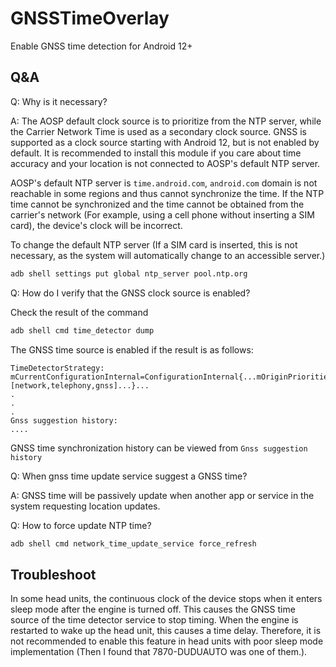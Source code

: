 # GNSSTimeOverlay

Enable GNSS time detection for Android 12+

## Q&A

Q: Why is it necessary?

A: The AOSP default clock source is to prioritize from the NTP server, while the Carrier Network Time is used as a secondary clock source. GNSS is supported as a clock source starting with Android 12, but is not enabled by default.
It is recommended to install this module if you care about time accuracy and your location is not connected to AOSP's default NTP server.

AOSP's default NTP server is `time.android.com`, `android.com` domain is not reachable in some regions and thus cannot synchronize the time. If the NTP time cannot be synchronized and the time cannot be obtained from the carrier's network (For example, using a cell phone without inserting a SIM card), the device's clock will be incorrect.

To change the default NTP server (If a SIM card is inserted, this is not necessary, as the system will automatically change to an accessible server.)

```bash
adb shell settings put global ntp_server pool.ntp.org
```

Q: How do I verify that the GNSS clock source is enabled?

Check the result of the command

```bash
adb shell cmd time_detector dump
```

The GNSS time source is enabled if the result is as follows:

```text
TimeDetectorStrategy:
mCurrentConfigurationInternal=ConfigurationInternal{...mOriginPriorities=[network,telephony,gnss]...}...
.
.
.
Gnss suggestion history:
....
```

GNSS time synchronization history can be viewed from `Gnss suggestion history`

Q: When gnss time update service suggest a GNSS time?

A: GNSS time will be passively update when another app or service in the system requesting location updates.

Q: How to force update NTP time?

```bash
adb shell cmd network_time_update_service force_refresh
```

## Troubleshoot

In some head units, the continuous clock of the device stops when it enters sleep mode after the engine is turned off. This causes the GNSS time source of the time detector service to stop timing. When the engine is restarted to wake up the head unit, this causes a time delay. Therefore, it is not recommended to enable this feature in head units with poor sleep mode implementation (Then I found that 7870-DUDUAUTO was one of them.).
